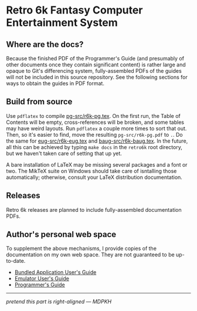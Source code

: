 # Retro 6k Fantasy Computer Entertainment System

## Where are the docs?

Because the finished PDF of the Programmer's Guide (and presumably of other documents once they contain significant content) is rather large and opaque to Git's differencing system, fully-assembled PDFs of the guides will not be included in this source repository. See the following sections for ways to obtain the guides in PDF format.

## Build from source

Use `pdflatex` to compile [pg-src/r6k-pg.tex](pg-src/r6k-pg.tex). On the first run, the Table of Contents will be empty, cross-references will be broken, and some tables may have weird layouts. Run `pdflatex` a couple more times to sort that out. Then, so it's easier to find, move the resulting `pg-src/r6k-pg.pdf` to `.`. Do the same for [eug-src/r6k-eug.tex](eug-src/r6k-eug.tex) and [baug-src/r6k-baug.tex](baug-src/r6k-baug.tex). In the future, all this can be achieved by typing `make docs` in the `retro6k` root directory, but we haven't taken care of setting that up yet.

A bare installation of LaTeX may be missing several packages and a font or two. The MikTeX suite on Windows should take care of isntalling those automatically; otherwise, consult your LaTeX distribution documentation.

## Releases

Retro 6k releases are planned to include fully-assembled documentation PDFs.

## Author's personal web space

To supplement the above mechanisms, I provide copies of the documentation on my own web space. They are not guaranteed to be up-to-date.
* [Bundled Application User's Guide](http://vidthekid.info/retro6k/r6k-baug.pdf)
* [Emulator User's Guide](http://vidthekid.info/retro6k/r6k-eug.pdf)
* [Programmer's Guide](http://vidthekid.info/retro6k/r6k-pg.pdf)

---

*pretend this part is right-aligned — MDPKH*
